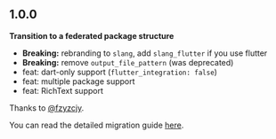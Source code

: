 ## 1.0.0

**Transition to a federated package structure**

- **Breaking:** rebranding to `slang`, add `slang_flutter` if you use flutter
- **Breaking:** remove `output_file_pattern` (was deprecated)
- feat: dart-only support (`flutter_integration: false`)
- feat: multiple package support
- feat: RichText support

Thanks to [@fzyzcjy](https://github.com/fzyzcjy).

You can read the detailed migration guide [here](https://github.com/Tienisto/flutter-fast-i18n/blob/master/slang/MIGRATION.md).
